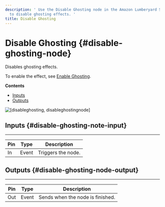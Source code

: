 ```yaml
---
description: ' Use the Disable Ghosting node in the Amazon Lumberyard Script Canvas editor
  to disable ghosting effects. '
title: Disable Ghosting
---
```

# Disable Ghosting {#disable-ghosting-node}

Disables ghosting effects\.

To enable the effect, see [Enable Ghosting](/docs/userguide/rendering/enable/ghosting-node.md)\.

**Contents**
+ [Inputs](#disable-ghosting-note-input)
+ [Outputs](#disable-ghosting-node-output)

![\[disableghosting, disableghostingnode\]](/images/userguide/scripting/script-canvas/scriptcanvasnodes/script-canvas-disable-ghosting-node.png)

## Inputs {#disable-ghosting-note-input}


****

| Pin | Type | Description |
| --- | --- | --- |
| In | Event |  Triggers the node\.  |

## Outputs {#disable-ghosting-node-output}


****

| Pin | Type | Description |
| --- | --- | --- |
| Out | Event | Sends when the node is finished\. |